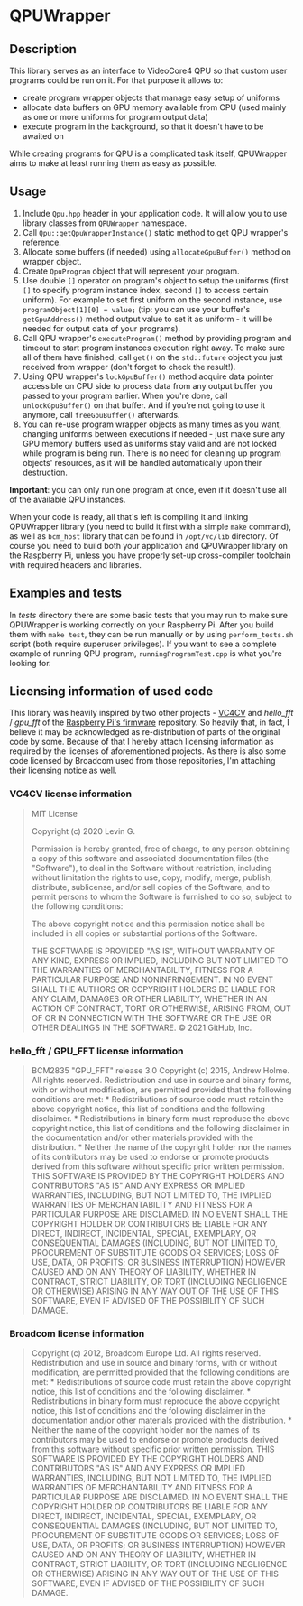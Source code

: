 # QPUWrapper
## Description
This library serves as an interface to VideoCore4 QPU so that custom user programs could be run on it. For that purpose it allows to:
- create program wrapper objects that manage easy setup of uniforms
- allocate data buffers on GPU memory available from CPU (used mainly as one or more uniforms for program output data)
- execute program in the background, so that it doesn't have to be awaited on

While creating programs for QPU is a complicated task itself, QPUWrapper aims to make at least running them as easy as possible.

## Usage
1. Include `Qpu.hpp` header in your application code. It will allow you to use library classes from `QPUWrapper` namespace.
2. Call `Qpu::getQpuWrapperInstance()` static method to get QPU wrapper's reference.
3. Allocate some buffers (if needed) using `allocateGpuBuffer()` method on wrapper object.
4. Create `QpuProgram` object that will represent your program.
5. Use double `[]` operator on program's object to setup the uniforms (first `[]` to specify program instance index, second `[]` to access certain uniform). For example to set first uniform on the second instance, use `programObject[1][0] = value;` (tip: you can use your buffer's `getGpuAddress()` method output value to set it as uniform - it will be needed for output data of your programs).
6. Call QPU wrapper's `executeProgram()` method by providing program and timeout to start program instances execution right away. To make sure all of them have finished, call `get()` on the `std::future` object you just received from wrapper (don't forget to check the result!).
7. Using QPU wrapper's `lockGpuBuffer()` method acquire data pointer accessible on CPU side to process data from any output buffer you passed to your program earlier. When you're done, call `unlockGpuBuffer()` on that buffer. And if you're not going to use it anymore, call `freeGpuBuffer()` afterwards.
8. You can re-use program wrapper objects as many times as you want, changing uniforms between executions if needed - just make sure any GPU memory buffers used as uniforms stay valid and are not locked while program is being run. There is no need for cleaning up program objects' resources, as it will be handled automatically upon their destruction.

**Important**: you can only run one program at once, even if it doesn't use all of the available QPU instances.

When your code is ready, all that's left is compiling it and linking QPUWrapper library (you need to build it first with a simple `make` command), as well as `bcm_host` library that can be found in `/opt/vc/lib` directory. Of course you need to build both your application and QPUWrapper library on the Raspberry Pi, unless you have properly set-up cross-compiler toolchain with required headers and libraries.

## Examples and tests
In *tests* directory there are some basic tests that you may run to make sure QPUWrapper is working correctly on your Raspberry Pi. After you build them with `make test`, they can be run manually or by using `perform_tests.sh` script (both require superuser privileges). If you want to see a complete example of running QPU program, `runningProgramTest.cpp` is what you're looking for.

## Licensing information of used code
This library was heavily inspired by two other projects - [VC4CV](https://github.com/Seneral/VC4CV) and *hello_fft* / *gpu_fft* of the [Raspberry Pi's firmware](https://github.com/raspberrypi/firmware/tree/master/hardfp/opt/vc/src/hello_pi) repository. So heavily that, in fact, I believe it may be acknowledged as re-distribution of parts of the original code by some. Because of that I hereby attach licensing information as required by the licenses of aforementioned projects. As there is also some code licensed by Broadcom used from those repositories, I'm attaching their licensing notice as well.

### VC4CV license information
> MIT License
>
>Copyright (c) 2020 Levin G.
>
>Permission is hereby granted, free of charge, to any person obtaining a copy
of this software and associated documentation files (the "Software"), to deal
in the Software without restriction, including without limitation the rights
to use, copy, modify, merge, publish, distribute, sublicense, and/or sell
copies of the Software, and to permit persons to whom the Software is
furnished to do so, subject to the following conditions:
>
>The above copyright notice and this permission notice shall be included in all
copies or substantial portions of the Software.
>
>THE SOFTWARE IS PROVIDED "AS IS", WITHOUT WARRANTY OF ANY KIND, EXPRESS OR
IMPLIED, INCLUDING BUT NOT LIMITED TO THE WARRANTIES OF MERCHANTABILITY,
FITNESS FOR A PARTICULAR PURPOSE AND NONINFRINGEMENT. IN NO EVENT SHALL THE
AUTHORS OR COPYRIGHT HOLDERS BE LIABLE FOR ANY CLAIM, DAMAGES OR OTHER
LIABILITY, WHETHER IN AN ACTION OF CONTRACT, TORT OR OTHERWISE, ARISING FROM,
OUT OF OR IN CONNECTION WITH THE SOFTWARE OR THE USE OR OTHER DEALINGS IN THE
SOFTWARE.
>© 2021 GitHub, Inc.

### hello_fft / GPU_FFT license information
>BCM2835 "GPU_FFT" release 3.0
Copyright (c) 2015, Andrew Holme.
All rights reserved.
Redistribution and use in source and binary forms, with or without
modification, are permitted provided that the following conditions are met:
    * Redistributions of source code must retain the above copyright
      notice, this list of conditions and the following disclaimer.
    * Redistributions in binary form must reproduce the above copyright
      notice, this list of conditions and the following disclaimer in the
      documentation and/or other materials provided with the distribution.
    * Neither the name of the copyright holder nor the
      names of its contributors may be used to endorse or promote products
      derived from this software without specific prior written permission.
THIS SOFTWARE IS PROVIDED BY THE COPYRIGHT HOLDERS AND CONTRIBUTORS "AS IS" AND
ANY EXPRESS OR IMPLIED WARRANTIES, INCLUDING, BUT NOT LIMITED TO, THE IMPLIED
WARRANTIES OF MERCHANTABILITY AND FITNESS FOR A PARTICULAR PURPOSE ARE
DISCLAIMED. IN NO EVENT SHALL THE COPYRIGHT HOLDER OR CONTRIBUTORS BE LIABLE FOR ANY
DIRECT, INDIRECT, INCIDENTAL, SPECIAL, EXEMPLARY, OR CONSEQUENTIAL DAMAGES
(INCLUDING, BUT NOT LIMITED TO, PROCUREMENT OF SUBSTITUTE GOODS OR SERVICES;
LOSS OF USE, DATA, OR PROFITS; OR BUSINESS INTERRUPTION) HOWEVER CAUSED AND
ON ANY THEORY OF LIABILITY, WHETHER IN CONTRACT, STRICT LIABILITY, OR TORT
(INCLUDING NEGLIGENCE OR OTHERWISE) ARISING IN ANY WAY OUT OF THE USE OF THIS
SOFTWARE, EVEN IF ADVISED OF THE POSSIBILITY OF SUCH DAMAGE.

### Broadcom license information
>Copyright (c) 2012, Broadcom Europe Ltd.
All rights reserved.
Redistribution and use in source and binary forms, with or without
modification, are permitted provided that the following conditions are met:
    * Redistributions of source code must retain the above copyright
      notice, this list of conditions and the following disclaimer.
    * Redistributions in binary form must reproduce the above copyright
      notice, this list of conditions and the following disclaimer in the
      documentation and/or other materials provided with the distribution.
    * Neither the name of the copyright holder nor the
      names of its contributors may be used to endorse or promote products
      derived from this software without specific prior written permission.
THIS SOFTWARE IS PROVIDED BY THE COPYRIGHT HOLDERS AND CONTRIBUTORS "AS IS" AND
ANY EXPRESS OR IMPLIED WARRANTIES, INCLUDING, BUT NOT LIMITED TO, THE IMPLIED
WARRANTIES OF MERCHANTABILITY AND FITNESS FOR A PARTICULAR PURPOSE ARE
DISCLAIMED. IN NO EVENT SHALL THE COPYRIGHT HOLDER OR CONTRIBUTORS BE LIABLE FOR ANY
DIRECT, INDIRECT, INCIDENTAL, SPECIAL, EXEMPLARY, OR CONSEQUENTIAL DAMAGES
(INCLUDING, BUT NOT LIMITED TO, PROCUREMENT OF SUBSTITUTE GOODS OR SERVICES;
LOSS OF USE, DATA, OR PROFITS; OR BUSINESS INTERRUPTION) HOWEVER CAUSED AND
ON ANY THEORY OF LIABILITY, WHETHER IN CONTRACT, STRICT LIABILITY, OR TORT
(INCLUDING NEGLIGENCE OR OTHERWISE) ARISING IN ANY WAY OUT OF THE USE OF THIS
SOFTWARE, EVEN IF ADVISED OF THE POSSIBILITY OF SUCH DAMAGE.
